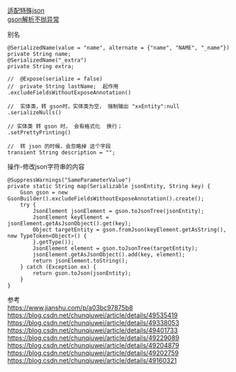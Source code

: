 
[适配特殊json](sample/TypeAdapter.md)   
[gson解析不抛异常](sample/gson_silence.md)  

别名  
```
@SerializedName(value = "name", alternate = {"name", "NAME", "_name"})
private String name;
@SerializedName("_extra")
private String extra;
```

```
//  @Expose(serialize = false) 
//  private String lastName;  起作用  
.excludeFieldsWithoutExposeAnnotation()    

//  实体类，转 gson时，实体类为空， 强制输出 "xxEntity":null  
.serializeNulls()  

// 实体类 转 gson 时， 会有格式化  换行；
.setPrettyPrinting()    

//  转 json 的时候，会忽略掉 这个字段  
transient String description = "";  
```

操作-修改json字符串的内容  
```
@SuppressWarnings("SameParameterValue")
private static String map(Serializable jsonEntity, String key) {
    Gson gson = new GsonBuilder().excludeFieldsWithoutExposeAnnotation().create();
    try {
        JsonElement jsonElement = gson.toJsonTree(jsonEntity);
        JsonElement keyElement = jsonElement.getAsJsonObject().get(key);
        Object targetEntity = gson.fromJson(keyElement.getAsString(), new TypeToken<Object>() {
        }.getType());
        JsonElement element = gson.toJsonTree(targetEntity);
        jsonElement.getAsJsonObject().add(key, element);
        return jsonElement.toString();
    } catch (Exception ex) {
        return gson.toJson(jsonEntity);
    }
}
```  



参考  
https://www.jianshu.com/p/a03bc97875b8    
https://blog.csdn.net/chunqiuwei/article/details/49535419  
https://blog.csdn.net/chunqiuwei/article/details/49338053  
https://blog.csdn.net/chunqiuwei/article/details/49401733  
https://blog.csdn.net/chunqiuwei/article/details/49229089  
https://blog.csdn.net/chunqiuwei/article/details/49204879  
https://blog.csdn.net/chunqiuwei/article/details/49202759  
https://blog.csdn.net/chunqiuwei/article/details/49160321  


